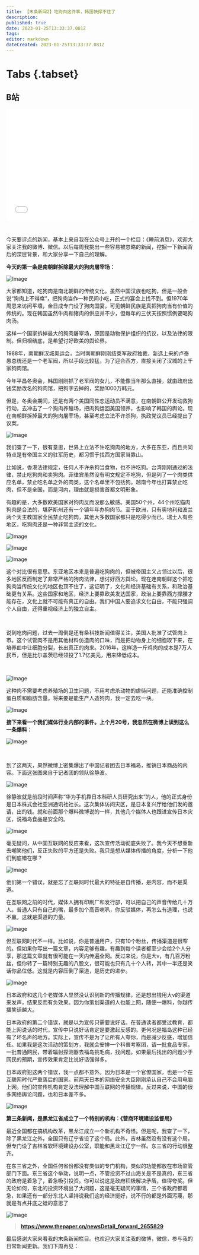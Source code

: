 ```yaml
---
title: 【末条新闻2】吃狗肉这件事，韩国快撑不住了
description: 
published: true
date: 2023-01-25T13:33:37.081Z
tags: 
editor: markdown
dateCreated: 2023-01-25T13:33:37.081Z
---
```


# Tabs {.tabset}
## B站
<div style="position: relative; padding: 30% 45%;">
<iframe style="position: absolute; width: 100%; height: 100%; left: 0; top: 0;" src="//player.bilibili.com/player.html?&bvid=BV16t411D7Fx&page=1&as_wide=1&high_quality=1&danmaku=1&autoplay=0" scrolling="no" border="0" frameborder="no" framespacing="0" allowfullscreen="true"></iframe>
</div>

#

今天要评点的新闻，基本上来自我在公众号上开的一个栏目：《睡前消息》，欢迎大家关注我的微博、微信。以后每周我挑出一些容易被忽略的新闻，挖掘一下新闻背后的深层背景，和大家分享一下自己的理解。

 

**今天的第一条是南朝鲜拆除最大的狗肉屠宰场：**



![Image](https://img.bedtime.news/2023/01/25/63d12f82d25fd.jpeg)

 

大家都知道，吃狗肉是南北朝鲜的传统文化。虽然中国汉族也吃狗，但是一般会说“狗肉上不得席”，把狗肉当作一种民间小吃，正式的宴会上找不到。但1970年周恩来访问平壤，金日成专门设了狗肉国宴，可见朝鲜民族是真把狗肉当有价值的传统的。现在韩国虽然牛肉和猪肉的供应并不少，但每年的三伏天按照惯例要喝狗肉汤。

 

这样一个国家拆掉最大的狗肉屠宰场，原因是动物保护组织的抗议，以及法律的限制。但归根结底，是希望讨好欧美的舆论界。

 

 1988年，南朝鲜汉城奥运会，当时南朝鲜刚刚结束军政府独裁，新选上来的卢泰愚总统还是一个老军阀，所以手段比较猛，为了迎合西方，直接关闭了汉城的上千家狗肉馆。

 

今年平昌冬奥会，韩国刚刚抓了老军阀的女儿，不能像当年那么直接，就由政府出钱奖励改名的狗肉馆，把狗字去掉的，奖励1000万韩元。

 

但是，冬奥会期间，还是有两个美国同性恋运动员不满意，在南朝鲜公开发动救狗行动，去冲击了一个狗肉养殖场，把肉狗运回美国领养，也影响了韩国的舆论。现在南朝鲜拆掉最大的狗肉屠宰场，甚至考虑立法不许杀狗，执政党议员已经提出了议案。

 

![Image](https://img.bedtime.news/2023/01/25/63d12f8455e37.jpeg)

 

我们查了一下，很有意思，世界上立法不许吃狗肉的地方，大多在东亚，而且共同特点是有帝国主义的驻军历史，都习惯于找西方国家当靠山。

 

比如说，香港法律规定，任何人不许杀狗当食物，也不许吃狗。台湾刚刚通过的法律，禁止吃狗肉和卖狗肉。菲律宾虽然没有明文规定不吃狗，但是列了一个肉类供应名单，禁止吃名单之外的肉类，这个名单里不包括狗。越南今年也打算禁止吃肉，但不是全国，而是河内，理由就是损害首都文明形象。

 

有趣的是，大多数欧美国家对狗肉反而没那么敏感。美国50个州，44个州吃猫肉狗肉是合法的，堪萨斯州还有一个镇年年办狗肉节。至于欧洲，只有奥地利和波兰两个天主教国家全民禁止吃狗肉，其他大多数国家都只是吃得少而已。瑞士人有些地区，吃狗肉还是一种非常主流的文化。

 

![Image](https://img.bedtime.news/2023/01/25/63d12f86001b7.jpeg)

 

![Image](https://img.bedtime.news/2023/01/25/63d12f87977d9.jpeg)

 

![Image](https://img.bedtime.news/2023/01/25/63d12f8949238.jpeg)

 

这个对比很有意思。东亚地区本来是普遍吃狗肉的，但被帝国主义占领过以后，很多地区反而制定了非常严格的狗肉法律，想讨好西方舆论。现在连南朝鲜这个把吃狗肉当传统文化的地区也顶不住了，这证明了，文化和经济基础有关系，和政治基础更有关系。这些国家和地区，经济上要靠欧美发达国家，政治上要靠西方撑腰才能存在，文化上就不可能有真正的自由。我们中国人要追求文化自由，不能只强调个人自由，还得重视经济上的独立自主。

​                                                           

说到吃肉问题，过去一周倒是还有条科技新闻值得关注，美国人批准了试管肉上市。这个试管肉不是用其他材料仿造肉的口味，而是把动物身上的细胞取下来，在培养皿中让细胞分裂，长出真正的肉来。2016年，这样造一斤鸡肉的成本是7万人民币，但是比尔盖茨已经领投了1.7亿美元，用来降低成本。

​        

![Image](https://img.bedtime.news/2023/01/25/63d12f8ac1140.jpeg)

 

这种肉不需要考虑养殖场的卫生问题，不用考虑杀动物的虐待问题，还能准确控制蛋白质和脂肪含量。将来要是能生产人造狗肉，我一定去吃一块。

 

![Image](https://img.bedtime.news/2023/01/25/63d12f8c4d650.jpeg)

 

**接下来看一个我们媒体行业内部的事件。上个月20号，我忽然在微博上读到这么一条爆料：**



![Image](https://img.bedtime.news/2023/01/25/63d12f8e89e88.jpeg)

​        

到了这两天，果然微博上密集爆出了中国记者团去日本福岛，推销日本商品的内容。下面这张图来自于记者团的领队徐静波。

 

![Image](https://img.bedtime.news/2023/01/25/63d12f902c9b3.jpeg)

 

徐静波就是前段时间声称“华为手机靠日本科研人员研究出来”的人，他的正式身份是日本株式会社亚洲通讯社社长。这次集体访问灾区，是日本复兴厅给他们发的邀请，出的钱。就和前面那个爆料微博说的一样，其他几个媒体人也跟进宣传日本灾区，说福岛食品是安全的。



![Image](https://img.bedtime.news/2023/01/25/63d12f925762c.jpeg)

 

毫无疑问，从中国互联网的反应来看，这次宣传活动彻底失败了。我今天不想重新去嘲笑他们，反正失败的平方还是失败。我只是想从媒体传播的角度，分析一下他们到底错在哪？



![Image](https://img.bedtime.news/2023/01/25/63d12f940c9c0.jpeg)

 

他们第一个错误，就是忘了互联网时代最大的特征是自传播，是内容，而不是渠道。

 

在互联网之前的时代，媒体人拥有印刷厂和发行部，可以把自己的声音传给几十万人。普通人只有自己的嘴，最多加个高音喇叭，你反驳媒体，再怎么有道理，也说不赢。这就是渠道的力量。

 

![Image](https://img.bedtime.news/2023/01/25/63d12f95a9fd7.jpeg)

 

但互联网时代不一样。比如说，你是普通用户，只有10个粉丝，传播渠道是很窄的。但如果你写出一篇文章，内容足够有趣，有趣到每个读者都至少会给2个人分享，那这篇文章就有很可能在一天内传遍全网。反过来说，你是大v，有几百万粉丝，但你转了一篇特别无趣的八股文，很可能也只有几十个人转，其中一半还是笑话你品位低。这就是内容压倒了渠道，是历史的进步。

 

![Image](https://img.bedtime.news/2023/01/25/63d12f9732da6.jpeg)

 

日本政府和这几个老媒体人显然没认识到新的传播规律，还是想出钱用大v的渠道来发声，结果反而有负效果。因为你策划渠道的人也能上网，随便一爆料，你越传播笑话越大。

 

日本政府的第二个错误，就是以为宣传只需要说好话。在普通读者都受过教育，都能上网说话的时代，宣传中只说好话肯定是要激起反感的。更何况是福岛这种已经有了坏名声的地方。实际上，宣传不是为了让所有人夸你，而是减少反感，增加信任。如果我是这次活动的策划方，我就会安排一个科普考察团，请一批食品专家，一批普通网民，带着辐射探测器去福岛挑毛病，找问题。如果最后找出的问题少于网民的预期，宣传效果肯定比说好话强得多。

 

日本政府犯这两个错误，我一点都不意外。因为日本是一个官僚国家，也是一个在互联网时代严重落后的国家。前两天日本的网络安全大臣刚刚承认自己不会用电脑上网。他们的宣传机构肯定没法理解中国互联网的传播规律。反过来说，中国的很多网络舆论问题，也和日本差不多。

 

![Image](https://img.bedtime.news/2023/01/25/63d12f990a71a.jpeg)

 

**第三条新闻，是黑龙江省成立了一个特别的机构：《营商环境建设监督局》**

 

最近全国都在搞机构改革，黑龙江成立一个新机构不奇怪。但是呢，我查了一下，除了黑龙江之外，全国只有辽宁省设了这个局。此外，吉林虽然没有没有这个局，但专门设了吉林省软环境建设办公室，职能和黑龙江辽宁一样。东三省的行动很整齐。

 

在东三省之外，全国任何省份都没有类似的专门机构，类似的功能都放在市场监管部门下面。东三省这个举动，说明一点，不管投资不过山海关是不是真的，东三省的政府是着急了，着急吸引投资。你可以说这是政府积极解决矛盾，值得夸奖。但无论如何，东北的投资环境出了大问题，这是毫无疑问的事情，三个省政府都着急，如果还有一部分东北人坚持说我们这的经济挺好，说不行的都是外面污蔑，那就是有点井底之蛙的意思了

 

![Image](https://img.bedtime.news/2023/01/25/63d12f9a7e8dd.jpeg)

> **https://www.thepaper.cn/newsDetail_forward_2655829**



最后感谢大家来看我的末条新闻栏目。也欢迎大家关注我的微博，微信，参与我的日常新闻更新。我们下周再见：

